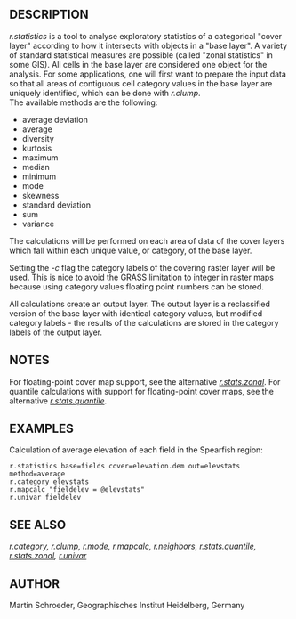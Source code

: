 ## DESCRIPTION

*r.statistics* is a tool to analyse exploratory statistics of a
categorical \"cover layer\" according to how it intersects with objects
in a \"base layer\". A variety of standard statistical measures are
possible (called \"zonal statistics\" in some GIS). All cells in the
base layer are considered one object for the analysis. For some
applications, one will first want to prepare the input data so that all
areas of contiguous cell category values in the base layer are uniquely
identified, which can be done with *r.clump*.\
The available methods are the following:

-   average deviation
-   average
-   diversity
-   kurtosis
-   maximum
-   median
-   minimum
-   mode
-   skewness
-   standard deviation
-   sum
-   variance

The calculations will be performed on each area of data of the cover
layers which fall within each unique value, or category, of the base
layer.

Setting the *-c* flag the category labels of the covering raster layer
will be used. This is nice to avoid the GRASS limitation to integer in
raster maps because using category values floating point numbers can be
stored.

All calculations create an output layer. The output layer is a
reclassified version of the base layer with identical category values,
but modified category labels - the results of the calculations are
stored in the category labels of the output layer.

## NOTES

For floating-point cover map support, see the alternative
*[r.stats.zonal](r.stats.zonal.html)*. For quantile calculations with
support for floating-point cover maps, see the alternative
*[r.stats.quantile](r.stats.quantile.html)*.

## EXAMPLES

Calculation of average elevation of each field in the Spearfish region:

```
r.statistics base=fields cover=elevation.dem out=elevstats method=average
r.category elevstats
r.mapcalc "fieldelev = @elevstats"
r.univar fieldelev
```

## SEE ALSO

*[r.category](r.category.html), [r.clump](r.clump.html),
[r.mode](r.mode.html), [r.mapcalc](r.mapcalc.html),
[r.neighbors](r.neighbors.html),
[r.stats.quantile](r.stats.quantile.html),
[r.stats.zonal](r.stats.zonal.html), [r.univar](r.univar.html)*

## AUTHOR

Martin Schroeder, Geographisches Institut Heidelberg, Germany
